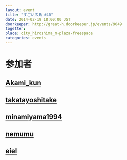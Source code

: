 ```yaml
---
layout: event
title: "すごい広島 #40"
date: 2014-02-19 18:00:00 JST
doorkeeper: http://great-h.doorkeeper.jp/events/9049
togetter: 
place: city_hiroshima_m-plaza-freespace
categories: events
---
```


# 参加者


## [Akami_kun](http://twitter.com/Akami_kun)


## [takatayoshitake](http://twitter.com/takatayoshitake)


## [minamiyama1994](https://github.com/minamiyama1994)


## [nemumu](https://github.com/nemumu)


## [eiel](http://eiel.info/)
